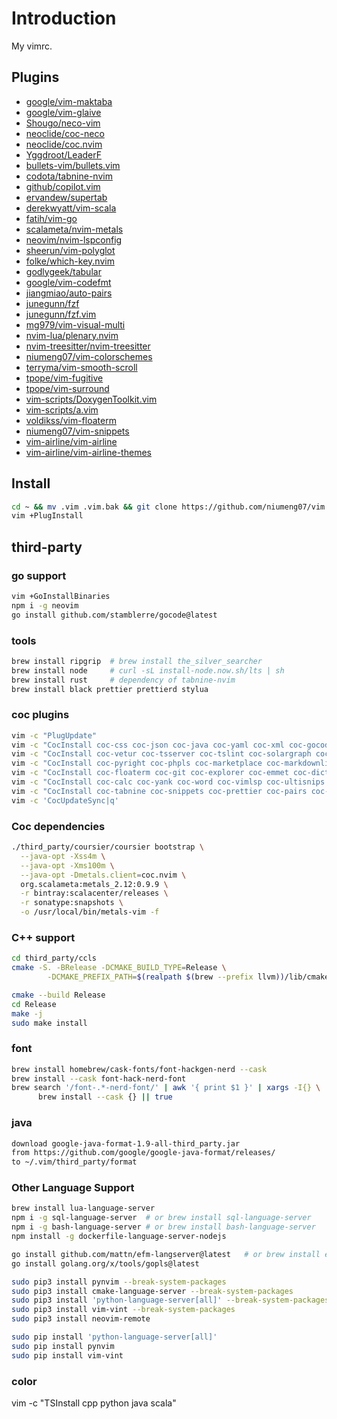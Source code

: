 # Introduction

My vimrc.

## Plugins

- [google/vim-maktaba](https://github.com/google/vim-maktaba)
- [google/vim-glaive](https://github.com/google/vim-glaive)
- [Shougo/neco-vim](https://github.com/Shougo/neco-vim)
- [neoclide/coc-neco](https://github.com/neoclide/coc-neco)
- [neoclide/coc.nvim](https://github.com/neoclide/coc.nvim)
- [Yggdroot/LeaderF](https://github.com/Yggdroot/LeaderF)
- [bullets-vim/bullets.vim](https://github.com/bullets-vim/bullets.vim)
- [codota/tabnine-nvim](https://github.com/codota/tabnine-nvim)
- [github/copilot.vim](https://github.com/github/copilot.vim)
- [ervandew/supertab](https://github.com/ervandew/supertab)
- [derekwyatt/vim-scala](https://github.com/derekwyatt/vim-scala)
- [fatih/vim-go](https://github.com/fatih/vim-go)
- [scalameta/nvim-metals](https://github.com/scalameta/nvim-metals)
- [neovim/nvim-lspconfig](https://github.com/neovim/nvim-lspconfig)
- [sheerun/vim-polyglot](https://github.com/sheerun/vim-polyglot)
- [folke/which-key.nvim](https://github.com/folke/which-key.nvim)
- [godlygeek/tabular](https://github.com/godlygeek/tabular)
- [google/vim-codefmt](https://github.com/google/vim-codefmt)
- [jiangmiao/auto-pairs](https://github.com/jiangmiao/auto-pairs)
- [junegunn/fzf](https://github.com/junegunn/fzf)
- [junegunn/fzf.vim](https://github.com/junegunn/fzf.vim)
- [mg979/vim-visual-multi](https://github.com/mg979/vim-visual-multi)
- [nvim-lua/plenary.nvim](https://github.com/nvim-lua/plenary.nvim)
- [nvim-treesitter/nvim-treesitter](https://github.com/nvim-treesitter/nvim-treesitter)
- [niumeng07/vim-colorschemes](https://github.com/niumeng07/vim-colorschemes)
- [terryma/vim-smooth-scroll](https://github.com/terryma/vim-smooth-scroll)
- [tpope/vim-fugitive](https://github.com/tpope/vim-fugitive)
- [tpope/vim-surround](https://github.com/tpope/vim-surround)
- [vim-scripts/DoxygenToolkit.vim](https://github.com/vim-scripts/DoxygenToolkit.vim)
- [vim-scripts/a.vim](https://github.com/vim-scripts/a.vim)
- [voldikss/vim-floaterm](https://github.com/voldikss/vim-floaterm)
- [niumeng07/vim-snippets](https://github.com/niumeng07/vim-snippets)
- [vim-airline/vim-airline](https://github.com/vim-airline/vim-airline)
- [vim-airline/vim-airline-themes](https://github.com/vim-airline/vim-airline-themes)

## Install

```sh
cd ~ && mv .vim .vim.bak && git clone https://github.com/niumeng07/vim.git .vim --recursive
vim +PlugInstall
```

## third-party

### go support

```sh
vim +GoInstallBinaries
npm i -g neovim
go install github.com/stamblerre/gocode@latest
```

### tools

```sh
brew install ripgrip  # brew install the_silver_searcher
brew install node     # curl -sL install-node.now.sh/lts | sh
brew install rust     # dependency of tabnine-nvim
brew install black prettier prettierd stylua
```

### coc plugins

```sh
vim -c "PlugUpdate"
vim -c "CocInstall coc-css coc-json coc-java coc-yaml coc-xml coc-gocode coc-go coc-html"
vim -c "CocInstall coc-vetur coc-tsserver coc-tslint coc-solargraph coc-rls coc-lists"
vim -c "CocInstall coc-pyright coc-phpls coc-marketplace coc-markdownlint"
vim -c "CocInstall coc-floaterm coc-git coc-explorer coc-emmet coc-dictionary"
vim -c "CocInstall coc-calc coc-yank coc-word coc-vimlsp coc-ultisnips coc-translator coc-tag"
vim -c "CocInstall coc-tabnine coc-snippets coc-prettier coc-pairs coc-lua"
vim -c 'CocUpdateSync|q'
```

### Coc dependencies

```sh
./third_party/coursier/coursier bootstrap \
  --java-opt -Xss4m \
  --java-opt -Xms100m \
  --java-opt -Dmetals.client=coc.nvim \
  org.scalameta:metals_2.12:0.9.9 \
  -r bintray:scalacenter/releases \
  -r sonatype:snapshots \
  -o /usr/local/bin/metals-vim -f
```

### C++ support

```sh
cd third_party/ccls
cmake -S. -BRelease -DCMAKE_BUILD_TYPE=Release \
        -DCMAKE_PREFIX_PATH=$(realpath $(brew --prefix llvm))/lib/cmake/

cmake --build Release
cd Release
make -j
sudo make install
```

### font

```sh
brew install homebrew/cask-fonts/font-hackgen-nerd --cask
brew install --cask font-hack-nerd-font
brew search '/font-.*-nerd-font/' | awk '{ print $1 }' | xargs -I{} \
      brew install --cask {} || true
```

### java

```sh
download google-java-format-1.9-all-third_party.jar
from https://github.com/google/google-java-format/releases/
to ~/.vim/third_party/format
```

### Other Language Support

```sh
brew install lua-language-server
npm i -g sql-language-server  # or brew install sql-language-server
npm i -g bash-language-server # or brew install bash-language-server
npm install -g dockerfile-language-server-nodejs

go install github.com/mattn/efm-langserver@latest   # or brew install efm-langserver
go install golang.org/x/tools/gopls@latest

sudo pip3 install pynvim --break-system-packages
sudo pip3 install cmake-language-server --break-system-packages
sudo pip3 install 'python-language-server[all]' --break-system-packages
sudo pip3 install vim-vint --break-system-packages
sudo pip3 install neovim-remote

sudo pip install 'python-language-server[all]'
sudo pip install pynvim
sudo pip install vim-vint
```

### color
vim -c "TSInstall cpp python java scala"

